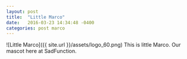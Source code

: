 ```yaml
---
layout: post
title:  "Little Marco"
date:   2016-03-23 14:34:48 -0400
categories: post marco
---
```

![Little Marco]({{ site.url }}/assets/logo_60.png) This is little Marco. Our mascot here at SadFunction.
